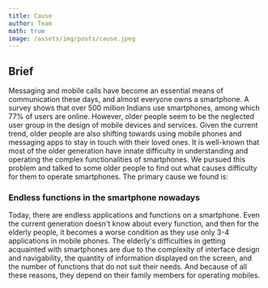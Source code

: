 ```yaml
---
title: Cause
author: Team
math: true
image: /assets/img/posts/cause.jpeg
---
```


## Brief

Messaging and mobile calls have become an essential means of communication these days, and almost everyone owns a smartphone. A survey shows that over 500 million Indians use smartphones, among which 77% of users are online. However, older people seem to be the neglected user group in the design of mobile devices and services.
Given the current trend, older people are also shifting towards using mobile phones and messaging apps to stay in touch with their loved ones. It is well-known that most of the older generation have innate difficulty in understanding and operating the complex functionalities of smartphones.
We pursued this problem and talked to some older people to find out what causes difficulty for them to operate smartphones. The primary cause we found is:

### Endless functions in the smartphone nowadays
Today, there are endless applications and functions on a smartphone. Even the current generation doesn't know about every function, and then for the elderly people, it becomes a worse condition as they use only 3-4 applications in mobile phones. The elderly's difficulties in getting acquainted with smartphones are due to the complexity of interface design and navigability, the quantity of information displayed on the screen, and the number of functions that do not suit their needs. And because of all these reasons, they depend on their family members for operating mobiles. 
